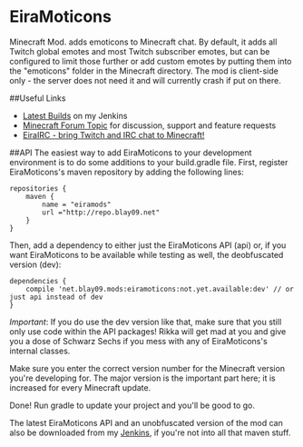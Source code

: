 EiraMoticons
=======

Minecraft Mod. adds emoticons to Minecraft chat. By default, it adds all Twitch global emotes and most Twitch subscriber emotes, but can be configured to limit those further or add custom emotes by putting them into the "emoticons" folder in the Minecraft directory. The mod is client-side only - the server does not need it and will currently crash if put on there.

##Useful Links
* [Latest Builds](http://jenkins.blay09.net) on my Jenkins
* [Minecraft Forum Topic]() for discussion, support and feature requests 
* [EiraIRC - bring Twitch and IRC chat to Minecraft!](http://minecraft.curseforge.com/mc-mods/68420-eirairc)

##API
The easiest way to add EiraMoticons to your development environment is to do some additions to your build.gradle file. First, register EiraMoticons's maven repository by adding the following lines:

```
repositories {
    maven {
        name = "eiramods"
        url ="http://repo.blay09.net"
    }
}
```

Then, add a dependency to either just the EiraMoticons API (api) or, if you want EiraMoticons to be available while testing as well, the deobfuscated version (dev):

```
dependencies {
    compile 'net.blay09.mods:eiramoticons:not.yet.available:dev' // or just api instead of dev
}
```

*Important*: If you do use the dev version like that, make sure that you still only use code within the API packages! Rikka will get mad at you and give you a dose of Schwarz Sechs if you mess with any of EiraMoticons's internal classes.

Make sure you enter the correct version number for the Minecraft version you're developing for. The major version is the important part here; it is increased for every Minecraft update.

Done! Run gradle to update your project and you'll be good to go.

The latest EiraMoticons API and an unobfuscated version of the mod can also be downloaded from my [Jenkins](http://jenkins.blay09.net), if you're not into all that maven stuff.